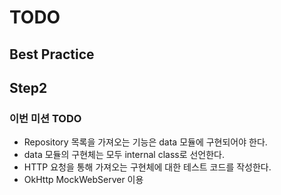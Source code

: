 # TODO
## Best Practice
## Step2

### 이번 미션 TODO
- Repository 목록을 가져오는 기능은 data 모듈에 구현되어야 한다.
- data 모듈의 구현체는 모두 internal class로 선언한다.
- HTTP 요청을 통해 가져오는 구현체에 대한 테스트 코드를 작성한다.
- OkHttp MockWebServer 이용
